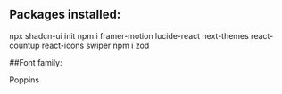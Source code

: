## Packages installed:

npx shadcn-ui init
npm i framer-motion lucide-react next-themes react-countup react-icons swiper
npm i zod

##Font family:

Poppins
